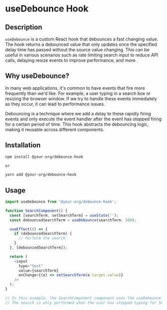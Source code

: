 # useDebounce Hook

## Description
`useDebounce` is a custom React hook that debounces a fast changing value. The hook returns a debounced value that only updates once the specified delay time has passed without the source value changing. This can be useful in various scenarios such as rate limiting search input to reduce API calls, delaying resize events to improve performance, and more.

## Why useDebounce?

In many web applications, it's common to have events that fire more frequently than we'd like. For example, a user typing in a search box or resizing the browser window. If we try to handle these events immediately as they occur, it can lead to performance issues. 

Debouncing is a technique where we add a delay to these rapidly firing events and only execute the event handler after the event has stopped firing for a certain period of time. This hook abstracts the debouncing logic, making it reusable across different components.

## Installation

```sh
npm install @your-org/debounce-hook

or 

yarn add @your-org/debounce-hook
```

## Usage 

```javascript
import useDebounce from '@your-org/debounce-hook';

function SearchComponent() {
  const [searchTerm, setSearchTerm] = useState('');
  const debouncedSearchTerm = useDebounce(searchTerm, 500);

  useEffect(() => {
    if (debouncedSearchTerm) {
      // Perform the search
    }
  }, [debouncedSearchTerm]);

  return (
    <input
      type="text"
      value={searchTerm}
      onChange={(e) => setSearchTerm(e.target.value)}
    />
  );
}

// In this example, the SearchComponent component uses the useDebounce hook to debounce the search term.
// The search is only performed when the user has stopped typing for 500 milliseconds.
```
